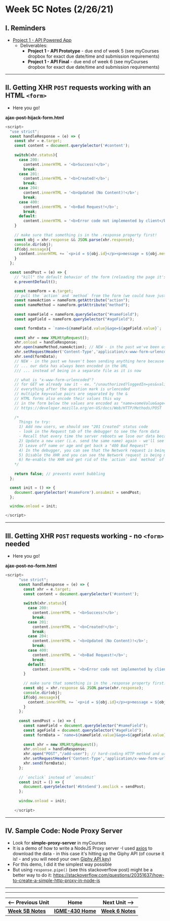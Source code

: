 # Week 5C Notes (2/26/21)

## I. Reminders

- [Project 1 - API Powered App](../projects/project-1.md)
  - Deliverables:
    - **Project 1 - API Prototype** - due end of week 5 (see myCourses dropbox for exact due date/time and submission requirements)
    - **Project 1 - API Final** - due end of week 6 (see myCourses dropbox for exact due date/time and submission requirements)

<hr>

## II. Getting XHR `POST` requests working with an HTML `<form>`

- Here you go!

**ajax-post-hijack-form.html**

```js
<script>
  "use strict";
  const handleResponse = (e) => {
    const xhr = e.target;
    const content = document.querySelector('#content');
    
    switch(xhr.status){
      case 200:
        content.innerHTML = '<b>Success!</b>';
        break;
      case 201:
        content.innerHTML = '<b>Created!</b>';
        break;
      case 204:
        content.innerHTML = '<b>Updated (No Content)!</b>';
        break;
      case 400:
        content.innerHTML = '<b>Bad Request!</b>';
        break;
      default:
        content.innerHTML = '<b>Error code not implemented by client</b>';
    }
    
    // make sure that something is in the .response property first!
    const obj = xhr.response && JSON.parse(xhr.response);
    console.dir(obj);
    if(obj.message){
      content.innerHTML += `<p>id = ${obj.id}</p><p>message = ${obj.message}</p>`;
    }
  };

  const sendPost = (e) => {
    // "kill" the default behavior of the form (reloading the page it's on)
    e.preventDefault(); 

    const nameForm = e.target;
    // pull the `action` and `method` from the form (we could have just hard-coded these)
    const nameAction = nameForm.getAttribute("action");
    const nameMethod = nameForm.getAttribute("method");
    
    const nameField = nameForm.querySelector("#nameField");
    const ageField = nameForm.querySelector("#ageField");

    const formData = `name=${nameField.value}&age=${ageField.value}`;
    
    const xhr = new XMLHttpRequest();
    xhr.onload = handleResponse;
    xhr.open(nameMethod,nameAction); // NEW - in the past we've been using "GET"
    xhr.setRequestHeader('Content-Type','application/x-www-form-urlencoded');
    xhr.send(formData);
    // NEW - in the past we haven't been sending anything here because ...
    // ... our data has always been encoded in the URL
    /// ... instead of being in a separate file as it is now

    // what is "x-www-form-urlencoded"?
    // for GET we already saw it - ex. "/unauthorized?loggedIn=yes&valid=true"
    // everything after the question mark is urlencoded
    // multiple key=value pairs are separated by the &
    // HTML forms also encode their values this way
    // in the form below the values are encoded as "name=someValue&age=someValue"
    // https://developer.mozilla.org/en-US/docs/Web/HTTP/Methods/POST
    
    /*
      Things to try:
      1) Add new users, we should see "201 Created" status code
      - look in the Request tab of the debugger to see the form data
      - Recall that every time the server reboots we lose our data because `users` in jsonResponses.js is re-initialized 
      2) Update a new user (i.e. send the same name) again - we'll see "204 No Content"
      3) Leave off name or age and get back a "400 Bad Request"
      4) In the debugger, you can see that the Network request is being made via XHR
      5) Disable the XHR and you can see the Network request is being made via the form (and we're getting taken to a new page)
      6) Re-enable the XHR and get rid of the `action` and `method` of the form and make the XHR work
    */
    
    return false; // prevents event bubbling
  };

  const init = () => {
    document.querySelector('#nameForm').onsubmit = sendPost;
  };

  window.onload = init;

</script>
```

<hr>

## III. Getting XHR `POST` requests working - no `<form>` needed

- Here you go!

**ajax-post-no-form.html**

```js
<script>
      "use strict";
      const handleResponse = (e) => {
        const xhr = e.target;
        const content = document.querySelector('#content');
        
        switch(xhr.status){
          case 200:
            content.innerHTML = '<b>Success!</b>';
            break;
          case 201:
            content.innerHTML = '<b>Created!</b>';
            break;
          case 204:
            content.innerHTML = '<b>Updated (No Content)!</b>';
            break;
          case 400:
            content.innerHTML = '<b>Bad Request!</b>';
            break;
          default:
            content.innerHTML = '<b>Error code not implemented by client</b>';
        }
        
        // make sure that something is in the .response property first!
        const obj = xhr.response && JSON.parse(xhr.response);
        console.dir(obj);
        if(obj.message){
          content.innerHTML += `<p>id = ${obj.id}</p><p>message = ${obj.message}</p>`;
        }
      };
    
      const sendPost = (e) => {
        const nameField = document.querySelector("#nameField");
        const ageField = document.querySelector("#ageField");
        const formData = `name=${nameField.value}&age=${ageField.value}`;
        
        const xhr = new XMLHttpRequest();
        xhr.onload = handleResponse;
        xhr.open("POST","/add-user"); // hard-coding HTTP method and url
        xhr.setRequestHeader('Content-Type','application/x-www-form-urlencoded');
        xhr.send(formData);
      };
    
      // `onclick` instead of `onsubmit`
      const init = () => {
        document.querySelector('#btnSend').onclick = sendPost;
      };
    
      window.onload = init;
    
    </script>
```

<hr>

## IV. Sample Code: Node Proxy Server
- Look for **simple-proxy-server** in myCourses
- It is a demo of how to write a NodeJS Proxy server -I used [axios](https://www.npmjs.com/package/axios) to download the data -  in this case it's hitting up the Giphy API (of course it is! - and you will need  your own [Giphy API key](https://developers.giphy.com/))
- For this demo, I did it the simplest way possible
- But using `response.pipe()` (see this stackoverflow post) might be a better way to do it: https://stackoverflow.com/questions/20351637/how-to-create-a-simple-http-proxy-in-node-js


<hr><hr>

| <-- Previous Unit | Home | Next Unit -->
| --- | --- | --- 
| [**Week 5B Notes**](5B.md)   |  [**IGME-430 Home**](../README.md) | [**Week 6 Notes**](6A.md)
